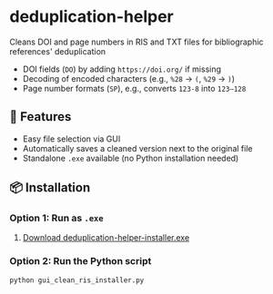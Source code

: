 # deduplication-helper
Cleans DOI and page numbers in RIS and TXT files for bibliographic references' deduplication

- DOI fields (`DO`) by adding `https://doi.org/` if missing
- Decoding of encoded characters (e.g., `%28` → `(`, `%29` → `)`)
- Page number formats (`SP`), e.g., converts `123-8` into `123–128`

## 🔧 Features

- Easy file selection via GUI
- Automatically saves a cleaned version next to the original file
- Standalone `.exe` available (no Python installation needed)

## 📦 Installation

### Option 1: Run as `.exe`

1. [Download deduplication-helper-installer.exe](https://constoria.ch/deduplication-helper)

### Option 2: Run the Python script

```bash
python gui_clean_ris_installer.py
